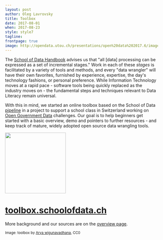 ```yaml
---
layout: post
author: Oleg Lavrovsky
title: Toolbox
date: 2017-08-01
when: 2017-08-23
style: style7
tagline:
frontpage: true
image: http://opendata.utou.ch/presentations/open%20data%202017.6/images/toolbox2.png
---
```


The [School of Data Handbook](https://schoolofdata.org/handbook/) advises us that "all [data] processing can be expressed as a set of incremental stages." Work in each of these *stages* is facilitated by a variety of tools and methods, and every "data wrangler" will have their own favorites, furnished by experience, expertise, the day's technology fashions, or personal preference. While Information Technology moves at a rapid pace - software tools being quickly replaced as the industry moves on - the fundamental steps and techniques relevant to Data Literacy remain universal. 

With this in mind, we started an online toolbox based on the School of Data [pipeline](http://toolbox.schoolofdata.ch/overview.html) in a project to support a school class in Switzerland working on [Open Government Data](https://ogd.tg.ch/) challenges. Our goal is to help beginners get started with a basic overview, demo and pointers to further resources - and keep track of mature, widely adopted open source data wrangling tools. 

[<img src="http://opendata.utou.ch/presentations/open%20data%202017.6/images/toolbox2.png" width="200">](http://toolbox.schoolofdata.ch)

# [toolbox.schoolofdata.ch](http://toolbox.schoolofdata.ch)

More background and our sources are on the [overview page](http://toolbox.schoolofdata.ch/overview.html).

<small>Image: toolbox by [Arya wigunavadhana](https://openclipart.org/detail/190367/toolbox), CC0</small>
